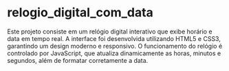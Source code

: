 # relogio_digital_com_data
 Este projeto consiste em um relógio digital interativo que exibe horário e data em tempo real. A interface foi desenvolvida utilizando HTML5 e CSS3, garantindo um design moderno e responsivo. O funcionamento do relógio é controlado por JavaScript, que atualiza dinamicamente as horas, minutos e segundos, além de formatar corretamente a data.
